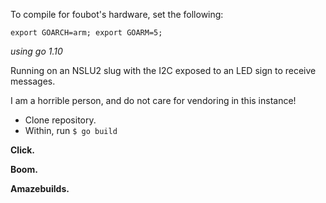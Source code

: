 To compile for foubot's hardware, set the following:

	export GOARCH=arm; export GOARM=5;

_using go 1.10_

Running on an NSLU2 slug with the I2C exposed to an LED sign to receive messages.

I am a horrible person, and do not care for vendoring in this instance!

- Clone repository.
- Within, run ``` $ go build ```

**Click.**

**Boom.**

**Amazebuilds.**
